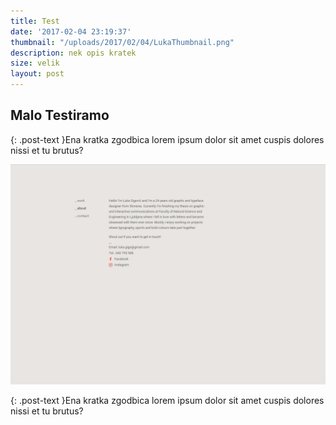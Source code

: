 ```yaml
---
title: Test
date: '2017-02-04 23:19:37'
thumbnail: "/uploads/2017/02/04/LukaThumbnail.png"
description: nek opis kratek
size: velik
layout: post
---
```

## Malo Testiramo

{: .post-text }Ena kratka zgodbica lorem ipsum dolor sit amet cuspis dolores nissi et tu brutus?

![](/uploads/2017/02/04/2_Luka_About.png)

{: .post-text }Ena kratka zgodbica lorem ipsum dolor sit amet cuspis dolores nissi et tu brutus?